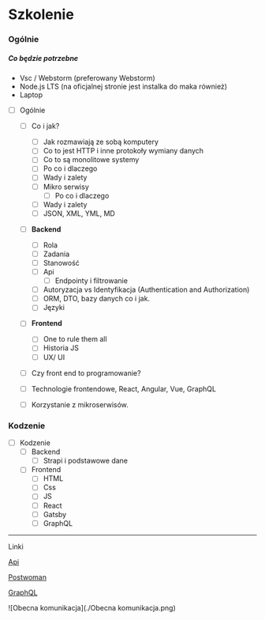 # Szkolenie

### Ogólnie

##### Co będzie potrzebne

- Vsc / Webstorm (preferowany Webstorm)
- Node.js LTS (na oficjalnej stronie jest instalka do maka również)
- Laptop

- [ ]  Ogólnie
	- [ ]  Co i jak?
		- [ ]  Jak rozmawiają ze sobą komputery
		- [ ]  Co to jest HTTP i inne protokoły wymiany danych
		- [ ]  Co to są monolitowe systemy
		- [ ]  Po co i dlaczego
		- [ ]  Wady i zalety
		- [ ]  Mikro serwisy
			- [ ]  Po co i dlaczego
		- [ ]  Wady i zalety
		- [ ]  JSON, XML, YML, MD
	- [ ]  **Backend**
		- [ ]  Rola
		- [ ]  Zadania
		- [ ] Stanowość
		- [ ]  Api 
			- [ ]  Endpointy i filtrowanie
		- [ ]  Autoryzacja vs Identyfikacja (Authentication and Authorization)
		- [ ]  ORM, DTO, bazy danych co i jak.
		- [ ]  Języki
	- [ ] **Frontend**
		- [ ] One to rule them all
		- [ ] Historia JS
		- [ ] UX/ UI
  	- [ ] Czy front end to programowanie?
    - [ ] Technologie frontendowe, React, Angular, Vue, GraphQL
    - [ ] Korzystanie z mikroserwisów.
    

### Kodzenie

- [ ]  Kodzenie
	- [ ]  Backend
		- [ ]  Strapi i podstawowe dane
	- [ ]  Frontend
		- [ ]  HTML
		- [ ]  Css
		- [ ]  JS
		- [ ]  React 
		- [ ]  Gatsby
		- [ ]  GraphQL

------

Linki

[Api](https://jsonplaceholder.typicode.com/)

[Postwoman](https://postwoman.io/)

[GraphQL](https://swapi.graph.cool/)



![Obecna komunikacja](./Obecna komunikacja.png)

